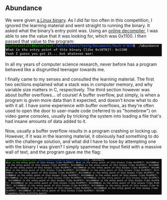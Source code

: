 ## Abundance

We were given [a Linux binary](https://github.com/MystiK791/Hack-A-Bit-2023-Writeup/blob/main/Programming/Assets/abundance). As I did far too often in this competition, I ignored the learning material and went straight to running the binary. It asked what the binary’s entry point was. Using an [online decompiler](https://dogbolt.org/), I was able to see the value that it was looking for, which was 0x1100. I then passed that value to the program:
![enter image description here](https://github.com/MystiK791/Hack-A-Bit-2023-Writeup/blob/main/Programming/Assets/Abundance%20failure.png?raw=true)

In all my years of computer science research, never before has a program behaved like a disgruntled teenager towards me.

I finally came to my senses and consulted the learning material. The first two sections explained what a stack was in computer memory, and why variable size matters in C, respectively. The third section however was about buffer overflows... of course! A buffer overflow, put simply, is when a program is given more data than it expected, and doesn't know what to do with it all. I have some experience with buffer overflows, as they're often used to open the door to user-made code (referred to as "homebrew") on video game consoles, usually by tricking the system into loading a file that's had insane amounts of data added to it. 

Now, usually a buffer overflow results in a program crashing or locking up. However, if it was in the learning material, it obviously had something to do with the challenge solution, and what did I have to lose by attempting one with the binary I was given? I simply spammed the input field with a massive wall of text, and the program gave me the flag:

![enter image description here](https://github.com/MystiK791/Hack-A-Bit-2023-Writeup/blob/main/Programming/Assets/Abundance%20success.png?raw=true)
